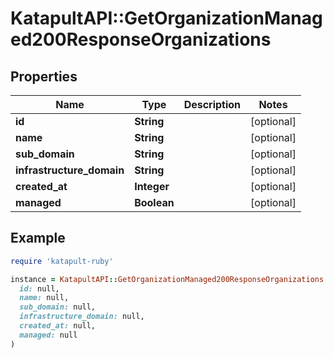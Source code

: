 # KatapultAPI::GetOrganizationManaged200ResponseOrganizations

## Properties

| Name | Type | Description | Notes |
| ---- | ---- | ----------- | ----- |
| **id** | **String** |  | [optional] |
| **name** | **String** |  | [optional] |
| **sub_domain** | **String** |  | [optional] |
| **infrastructure_domain** | **String** |  | [optional] |
| **created_at** | **Integer** |  | [optional] |
| **managed** | **Boolean** |  | [optional] |

## Example

```ruby
require 'katapult-ruby'

instance = KatapultAPI::GetOrganizationManaged200ResponseOrganizations.new(
  id: null,
  name: null,
  sub_domain: null,
  infrastructure_domain: null,
  created_at: null,
  managed: null
)
```

